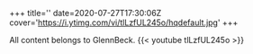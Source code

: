 +++
title=''
date=2020-07-27T17:30:06Z
cover='https://i.ytimg.com/vi/tlLzfUL245o/hqdefault.jpg'
+++

All content belongs to GlennBeck.
{{< youtube tlLzfUL245o >}}
